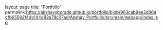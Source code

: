 layout: page
title: "Portfolio"
permalink:https://akshayyborade.github.io/portfolio/blob/963cab9ee2d66acfb95582f4db144d82a78c07ad/Akshay_Portfollio/src/main/webapp/index.jsp

